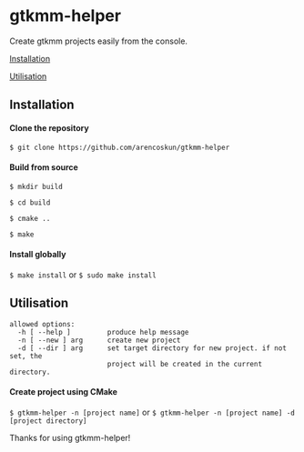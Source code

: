 # gtkmm-helper
Create gtkmm projects easily from the console.

[Installation](#installation)

[Utilisation](#utilisation)

## Installation
#### Clone the repository
`$ git clone https://github.com/arencoskun/gtkmm-helper`
#### Build from source
`$ mkdir build`

`$ cd build`

`$ cmake ..`

`$ make`
#### Install globally
`$ make install` or `$ sudo make install`

## Utilisation
```
allowed options:
  -h [ --help ]         produce help message
  -n [ --new ] arg      create new project
  -d [ --dir ] arg      set target directory for new project. if not set, the 
                        project will be created in the current directory.
```
#### Create project using CMake
`$ gtkmm-helper -n [project name]` or `$ gtkmm-helper -n [project name] -d [project directory]`

Thanks for using gtkmm-helper!
